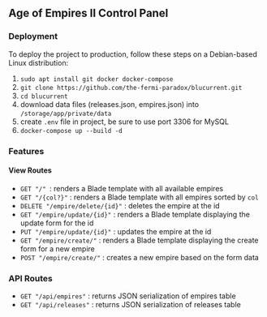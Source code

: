 ## Age of Empires II Control Panel

### Deployment
To deploy the project to production, follow these steps on a Debian-based Linux distribution:
1. `sudo apt install git docker docker-compose`
2. `git clone https://github.com/the-fermi-paradox/blucurrent.git`
3. `cd blucurrent`
4. download data files (releases.json, empires.json) into `/storage/app/private/data`
5. create `.env` file in project, be sure to use port 3306 for MySQL
6. `docker-compose up --build -d`

### Features
#### View Routes
- `GET "/" `: renders a Blade template with all available empires
- `GET "/{col?}"` : renders a Blade template with all empires sorted by `col`
- `DELETE "/empire/delete/{id}"` : deletes the empire at the id
- `GET "/empire/update/{id}"` : renders a Blade template displaying the update form for the id
- `PUT "/empire/update/{id}"` : updates the empire at the id
- `GET "/empire/create/"` : renders a Blade template displaying the create form for a new empire
- `POST "/empire/create/"` : creates a new empire based on the form data

### API Routes
- `GET "/api/empires"` : returns JSON serialization of empires table
- `GET "/api/releases"` : returns JSON serialization of releases table
